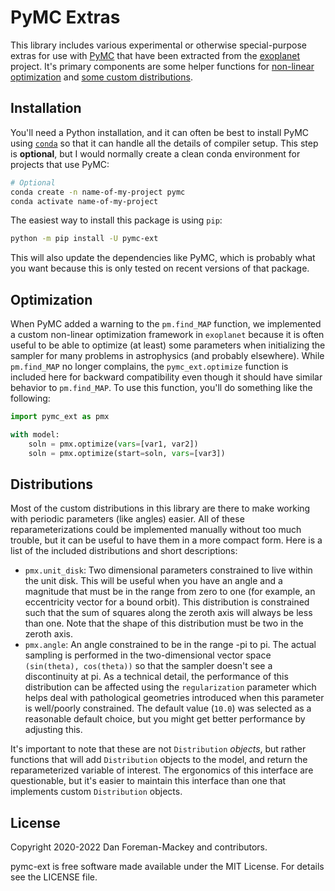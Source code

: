 # PyMC Extras

This library includes various experimental or otherwise special-purpose extras
for use with [PyMC](https://www.pymc.io) that have been extracted from the
[exoplanet](https://docs.exoplanet.codes) project. It's primary components are
some helper functions for [non-linear optimization](#Optimization) and [some
custom distributions](#Distributions).

## Installation

You'll need a Python installation, and it can often be best to install PyMC
using [`conda`](https://docs.conda.io/en/latest/) so that it can handle all the
details of compiler setup. This step is **optional**, but I would normally
create a clean conda environment for projects that use PyMC:

```bash
# Optional
conda create -n name-of-my-project pymc
conda activate name-of-my-project
```

The easiest way to install this package is using `pip`:

```bash
python -m pip install -U pymc-ext
```

This will also update the dependencies like PyMC, which is probably what you
want because this is only tested on recent versions of that package.

## Optimization

When PyMC added a warning to the `pm.find_MAP` function, we implemented a custom
non-linear optimization framework in `exoplanet` because it is often useful to
be able to optimize (at least) some parameters when initializing the sampler for
many problems in astrophysics (and probably elsewhere). While `pm.find_MAP` no
longer complains, the `pymc_ext.optimize` function is included here for backward
compatibility even though it should have similar behavior to `pm.find_MAP`. To
use this function, you'll do something like the following:

```python
import pymc_ext as pmx

with model:
    soln = pmx.optimize(vars=[var1, var2])
    soln = pmx.optimize(start=soln, vars=[var3])
```

## Distributions

Most of the custom distributions in this library are there to make working with
periodic parameters (like angles) easier. All of these reparameterizations could
be implemented manually without too much trouble, but it can be useful to have
them in a more compact form. Here is a list of the included distributions and
short descriptions:

- `pmx.unit_disk`: Two dimensional parameters constrained to live within the
  unit disk. This will be useful when you have an angle and a magnitude that
  must be in the range from zero to one (for example, an eccentricity vector for
  a bound orbit). This distribution is constrained such that the sum of squares
  along the zeroth axis will always be less than one. Note that the shape of
  this distribution must be two in the zeroth axis.
- `pmx.angle`: An angle constrained to be in the range -pi to pi. The actual
  sampling is performed in the two-dimensional vector space `(sin(theta), cos(theta))`
  so that the sampler doesn't see a discontinuity at pi. As a
  technical detail, the performance of this distribution can be affected using
  the `regularization` parameter which helps deal with pathological geometries
  introduced when this parameter is well/poorly constrained. The default value
  (`10.0`) was selected as a reasonable default choice, but you might get better
  performance by adjusting this.

It's important to note that these are not `Distribution` _objects_, but rather
functions that will add `Distribution` objects to the model, and return the
reparameterized variable of interest. The ergonomics of this interface are
questionable, but it's easier to maintain this interface than one that
implements custom `Distribution` objects.

## License

Copyright 2020-2022 Dan Foreman-Mackey and contributors.

pymc-ext is free software made available under the MIT License. For details see
the LICENSE file.
